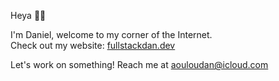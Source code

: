 Heya 👋🏾  

I'm Daniel, welcome to my corner of the Internet.  
Check out my website: [fullstackdan.dev](https://fullstackdan.dev)  

Let's work on something! Reach me at aouloudan@icloud.com

<!--[![Top Langs](https://github-readme-stats.vercel.app/api/top-langs/?username=fullstack-dan)](https://github.com/anuraghazra/github-readme-stats)

<!--
**fullstack-dan/fullstack-dan** is a ✨ _special_ ✨ repository because its `README.md` (this file) appears on your GitHub profile.

Here are some ideas to get you started:

- 🔭 I’m currently working on ...
- 🌱 I’m currently learning ...
- 👯 I’m looking to collaborate on ...
- 🤔 I’m looking for help with ...
- 💬 Ask me about ...
- 📫 How to reach me: ...
- 😄 Pronouns: ...
- ⚡ Fun fact: ...
-->
